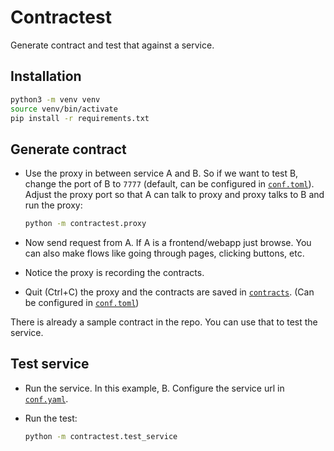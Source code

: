 # Contractest

Generate contract and test that against a service.

## Installation

```bash
python3 -m venv venv
source venv/bin/activate
pip install -r requirements.txt
```

## Generate contract

- Use the proxy in between service A and B. So if we want to test B, change the port of B to `7777` (default, can be configured in [`conf.toml`](conf.toml)). Adjust the proxy port so that A can talk to proxy and proxy talks to B and run the proxy:

    ```bash
    python -m contractest.proxy
    ```

- Now send request from A. If A is a frontend/webapp just browse. You can also make flows like going through pages, clicking buttons, etc.

- Notice the proxy is recording the contracts.

- Quit (Ctrl+C) the proxy and the contracts are saved in [`contracts`](contracts). (Can be configured in [`conf.toml`](conf.toml))

There is already a sample contract in the repo. You can use that to test the service.

## Test service

- Run the service. In this example, B. Configure the service url in [`conf.yaml`](conf.yaml).

- Run the test:

    ```bash
    python -m contractest.test_service
    ```